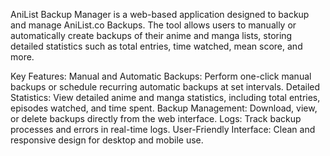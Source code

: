 AniList Backup Manager is a web-based application designed to backup and manage AniList.co Backups. The tool allows users to manually or automatically create backups of their anime and manga lists, storing detailed statistics such as total entries, time watched, mean score, and more.

Key Features:
Manual and Automatic Backups: Perform one-click manual backups or schedule recurring automatic backups at set intervals.
Detailed Statistics: View detailed anime and manga statistics, including total entries, episodes watched, and time spent.
Backup Management: Download, view, or delete backups directly from the web interface.
Logs: Track backup processes and errors in real-time logs.
User-Friendly Interface: Clean and responsive design for desktop and mobile use.
